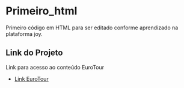 # Primeiro_html
Primeiro código em HTML para ser editado conforme aprendizado na plataforma joy. 
 
## Link do Projeto
Link para acesso ao conteúdo EuroTour
- [Link EuroTour](http://127.0.0.1:5500/index.html)